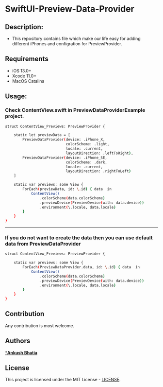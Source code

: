 # SwiftUI-Preview-Data-Provider

## Description:
- This repository contains file which make our life easy for adding different iPhones and configration for PreviewProvider.

## Requirements

- iOS 13.0+
- Xcode 11.0+
- MacOS Catalina

## Usage:

### Check ContentView.swift in PreviewDataProviderExample project.

```sh
struct ContentView_Previews: PreviewProvider {

    static let previewData = [
        PreviewDataProvider(device: .iPhone_X,
                            colorScheme: .light,
                            locale: .current,
                            layoutDirection: .leftToRight),
        PreviewDataProvider(device: .iPhone_SE,
                            colorScheme: .dark,
                            locale: .current,
                            layoutDirection: .rightToLeft)
    ]

    static var previews: some View {
        ForEach(previewData, id: \.id) { data  in
            ContentView()
                .colorScheme(data.colorScheme)
                .previewDevice(PreviewDevice(with: data.device))
                .environment(\.locale, data.locale)
        }
    }
}
```
___
### If you do not want to create the data then you can use default data from PreviewDataProvider

```sh
struct ContentView_Previews: PreviewProvider {

    static var previews: some View {
        ForEach(PreviewDataProvider.data, id: \.id) { data  in
            ContentView()
                .colorScheme(data.colorScheme)
                .previewDevice(PreviewDevice(with: data.device))
                .environment(\.locale, data.locale)
        }
    }
}
```

## Contribution
Any contribution is most welcome.


## Authors
[***Ankush Bhatia**](https://github.com/ankush-bhatia)

## License
This project is licensed under the MIT License -  [LICENSE](LICENSE).






